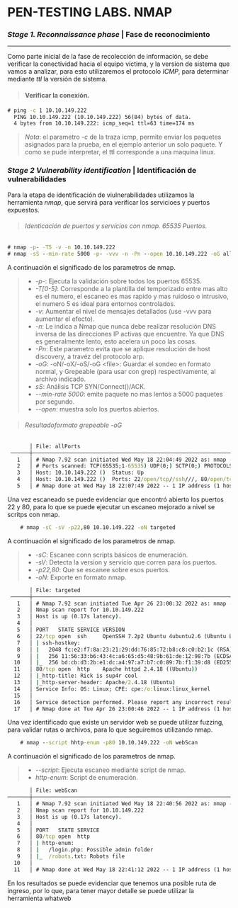 # PEN-TESTING LABS. NMAP
### _Stage 1. Reconnaissance phase_ | Fase de reconocimiento
____
Como parte inicial de la fase de recolección de información, se debe verificar la conectividad hacia el equipo víctima, y la version de sistema que vamos a analizar, para esto utilizaremos el protocolo _ICMP_, para determinar mediante _ttl_ la versión de sistema.

> #### Verificar la conexión.
```bat
# ping -c 1 10.10.149.222
  PING 10.10.149.222 (10.10.149.222) 56(84) bytes of data.
  4 bytes from 10.10.149.222: icmp_seq=1 ttl=63 time=174 ms
```
>*_Nota_*: el parametro *_-c_* de la traza icmp, permite enviar los paquetes asignados para la prueba, en el ejemplo anterior un solo paquete. Y como se pude interpretar, el ttl corresponde a una maquina linux.

### _Stage 2 Vulnerability identification_ | Identificación de vulnerabilidades
Para la etapa de identificación de viulnerabilidades utilizamos la herramienta *_nmap_*, que servirá para verificar los servicioes y puertos expuestos.

> ###### Identicación de puertos y servicios con nmap. 65535 Puertos.
```bat
# nmap -p- -T5 -v -n 10.10.149.222
# nmap -sS --min-rate 5000 -p- -vvv -n -Pn --open 10.10.149.222 -oG allPorts
```
A continuación el significado de los parametros de nmap.

>* *_-p-_*: Ejecuta la validación sobre todos los puertos 65535.
>* *_-T[0-5]_*: Corresponde a la plantilla del temporizado entre mas alto es el numero, el escaneo es mas rapido y mas ruidoso o intrusivo, el numero 5 es ideal para entornos controlados.
>* *_-v_*: Aumentar el nivel de mensajes detallados (use -vvv para aumentar el efecto).
>* *_-n_*: Le indica a Nmap que nunca debe realizar resolución DNS inversa de las direcciones IP activas que encuentre. Ya que DNS es generalmente lento, esto acelera un poco las cosas.
> * *_-Pn_*: Este parametro evita que se aplique resolución de host discovery, a travéz del protocolo arp.
> * *_-oG_*: -oN/-oX/-oS/-oG \<file>: Guardar el sondeo en formato normal, y Grepeable (para usar con grep) respectivamente, al archivo indicado.
> * *_sS_*: Análisis TCP SYN/Connect()/ACK.
> * *_--min-rate 5000_*: emite paquete no mas lentos a 5000 paquetes por segundo.
> * *_--open_*: muestra solo los puertos abiertos.

> ###### Resultadoformato grepeable -oG

```bat
       │ File: allPorts
 ──────┼───────────────────────────────────────────────────────────────────────────────────────────────────       
   1   │ # Nmap 7.92 scan initiated Wed May 18 22:04:49 2022 as: nmap -sS --min-rate 5000 -p- -vvv -n -Pn --open 10.10.149.222 -oG allPorts 
   2   │ # Ports scanned: TCP(65535;1-65535) UDP(0;) SCTP(0;) PROTOCOLS(0;)
   3   │ Host: 10.10.149.222 ()  Status: Up
   4   │ Host: 10.10.149.222 ()  Ports: 22/open/tcp//ssh///, 80/open/tcp//http///
   5   │ # Nmap done at Wed May 18 22:07:49 2022 -- 1 IP address (1 host up) scanned in 179.93 seconds
```
Una vez escaneado se puede evidenciar que encontró abierto los puertos 22 y 80, para lo que se puede ejecutar un escaneo mejorado a nivel se scritps con nmap.

```bat
    # nmap -sC -sV -p22,80 10.10.149.222 -oN targeted 
```

A continuación el significado de los parametros de nmap.

>* *_-sC_*: Escanee conn scripts básicos de enumeración.
>* *_-sV_*: Detecta la version y servicio que corren para los puertos.
>* *_-p22,80_*: Que se escanee sobre esos puertos.
>* *_-oN_*: Exporte en formato nmap.

````bat 
       │ File: targeted
 ──────┼───────────────────────────────────────────────────────────────────────────────────────────────────
   1   │ # Nmap 7.92 scan initiated Tue Apr 26 23:00:32 2022 as: nmap -sC -sV -p22,80 -oN targeted 10.10.149.222
   2   │ Nmap scan report for 10.10.149.222
   3   │ Host is up (0.17s latency).
   4   │ 
   5   │ PORT   STATE SERVICE VERSION
   6   │ 22/tcp open  ssh     OpenSSH 7.2p2 Ubuntu 4ubuntu2.6 (Ubuntu Linux; protocol 2.0)
   7   │ | ssh-hostkey: 
   8   │ |   2048 fc:e2:f7:8a:23:21:29:dd:76:85:72:b8:c8:c0:b2:1c (RSA)
   9   │ |   256 11:56:33:b6:43:4c:a6:65:d5:48:9b:61:de:12:98:7b (ECDSA)
  10   │ |_  256 bd:cb:d3:2b:e1:dc:a4:97:a7:b7:c0:89:7b:f1:39:d8 (ED25519)
  11   │ 80/tcp open  http    Apache httpd 2.4.18 ((Ubuntu))
  12   │ |_http-title: Rick is sup4r cool
  13   │ |_http-server-header: Apache/2.4.18 (Ubuntu)
  14   │ Service Info: OS: Linux; CPE: cpe:/o:linux:linux_kernel
  15   │ 
  16   │ Service detection performed. Please report any incorrect results at https://nmap.org/submit/ .
  17   │ # Nmap done at Tue Apr 26 23:00:46 2022 -- 1 IP address (1 host up) scanned in 14.00 seconds
````
Una vez identificado que existe un servidor web se puede utilizar fuzzing, para validar rutas o archivos, para lo que seguiremos utilizando nmap.

```bat
    # nmap --script hhtp-enum -p80 10.10.149.222 -oN webScan 
```
A continuación el significado de los parametros de nmap.

>* *_--script_*: Ejecuta escaneo mediante script de nmap.
>* *_http-enum_*: Script de enumeración.

```bat
       │ File: webScan
───────┼─────────────────────────────────────────────────────────────────────────────────────────────────────────────────────────────────────────────────────────────────────────────────────────────
   1   │ # Nmap 7.92 scan initiated Wed May 18 22:40:56 2022 as: nmap --script http-enum -p80 -oN webScan 10.10.149.222
   2   │ Nmap scan report for 10.10.149.222
   3   │ Host is up (0.17s latency).
   4   │ 
   5   │ PORT   STATE SERVICE
   6   │ 80/tcp open  http
   7   │ | http-enum: 
   8   │ |   /login.php: Possible admin folder
   9   │ |_  /robots.txt: Robots file
  10   │ 
  11   │ # Nmap done at Wed May 18 22:41:12 2022 -- 1 IP address (1 host up) scanned in 16.73 seconds
```
En los resultados se puede evidenciar que tenemos una posible ruta de ingreso, por lo que, para tener mayor detalle se puede utilizar la herramienta whatweb 

